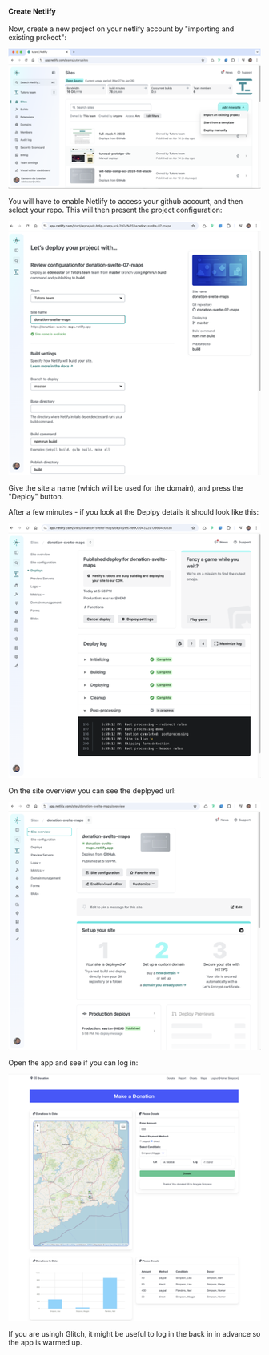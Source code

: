 #### Create Netlify

Now, create a new project on your netlify account by "importing and existing prokect":

![](img/02y.png)



You will have to enable Netlify to access your github account, and then select your repo. This will then present the project configuration:

![](img/03y.png)

Give the site a name (which will be used for the domain), and press the "Deploy" button.

After a few minutes - if you look at the Deplpy details it should look like this:

![](img/04y.png)



On the site overview you can see the deplpyed url:

![](img/05y.png)

Open the app and see if you can log in:

![](img/06y.png)

If you are usingh Glitch, it might be useful to log in the back in in advance so the app is warmed up.
